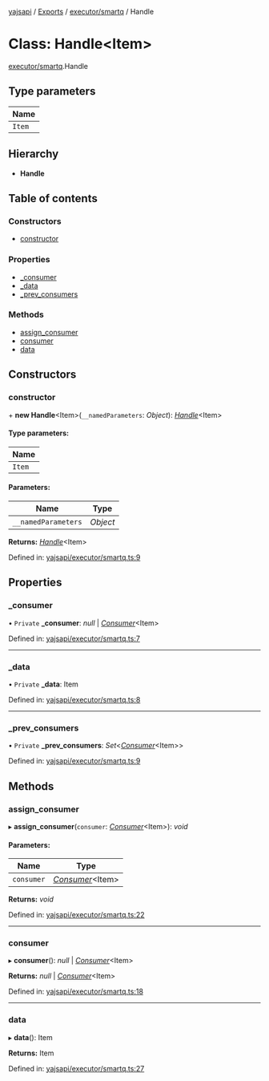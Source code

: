 [yajsapi](../README.md) / [Exports](../modules.md) / [executor/smartq](../modules/executor_smartq.md) / Handle

# Class: Handle<Item\>

[executor/smartq](../modules/executor_smartq.md).Handle

## Type parameters

Name |
------ |
`Item` |

## Hierarchy

* **Handle**

## Table of contents

### Constructors

- [constructor](executor_smartq.handle.md#constructor)

### Properties

- [\_consumer](executor_smartq.handle.md#_consumer)
- [\_data](executor_smartq.handle.md#_data)
- [\_prev\_consumers](executor_smartq.handle.md#_prev_consumers)

### Methods

- [assign\_consumer](executor_smartq.handle.md#assign_consumer)
- [consumer](executor_smartq.handle.md#consumer)
- [data](executor_smartq.handle.md#data)

## Constructors

### constructor

\+ **new Handle**<Item\>(`__namedParameters`: *Object*): [*Handle*](executor_smartq.handle.md)<Item\>

#### Type parameters:

Name |
------ |
`Item` |

#### Parameters:

Name | Type |
------ | ------ |
`__namedParameters` | *Object* |

**Returns:** [*Handle*](executor_smartq.handle.md)<Item\>

Defined in: [yajsapi/executor/smartq.ts:9](https://github.com/golemfactory/yajsapi/blob/0a8d8c8/yajsapi/executor/smartq.ts#L9)

## Properties

### \_consumer

• `Private` **\_consumer**: *null* \| [*Consumer*](executor_smartq.consumer.md)<Item\>

Defined in: [yajsapi/executor/smartq.ts:7](https://github.com/golemfactory/yajsapi/blob/0a8d8c8/yajsapi/executor/smartq.ts#L7)

___

### \_data

• `Private` **\_data**: Item

Defined in: [yajsapi/executor/smartq.ts:8](https://github.com/golemfactory/yajsapi/blob/0a8d8c8/yajsapi/executor/smartq.ts#L8)

___

### \_prev\_consumers

• `Private` **\_prev\_consumers**: *Set*<[*Consumer*](executor_smartq.consumer.md)<Item\>\>

Defined in: [yajsapi/executor/smartq.ts:9](https://github.com/golemfactory/yajsapi/blob/0a8d8c8/yajsapi/executor/smartq.ts#L9)

## Methods

### assign\_consumer

▸ **assign_consumer**(`consumer`: [*Consumer*](executor_smartq.consumer.md)<Item\>): *void*

#### Parameters:

Name | Type |
------ | ------ |
`consumer` | [*Consumer*](executor_smartq.consumer.md)<Item\> |

**Returns:** *void*

Defined in: [yajsapi/executor/smartq.ts:22](https://github.com/golemfactory/yajsapi/blob/0a8d8c8/yajsapi/executor/smartq.ts#L22)

___

### consumer

▸ **consumer**(): *null* \| [*Consumer*](executor_smartq.consumer.md)<Item\>

**Returns:** *null* \| [*Consumer*](executor_smartq.consumer.md)<Item\>

Defined in: [yajsapi/executor/smartq.ts:18](https://github.com/golemfactory/yajsapi/blob/0a8d8c8/yajsapi/executor/smartq.ts#L18)

___

### data

▸ **data**(): Item

**Returns:** Item

Defined in: [yajsapi/executor/smartq.ts:27](https://github.com/golemfactory/yajsapi/blob/0a8d8c8/yajsapi/executor/smartq.ts#L27)
